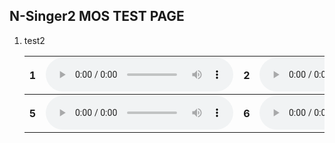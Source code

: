 ## N-Singer2 MOS TEST PAGE

1. test2
    <table style='width: 100%;'>
    <tbody>
    <tr>
        <th scope="row">1</th> <td><audio controls="" ><source src="wav/CSDEng_046_a_004.wav" type="audio/wav"></audio></td>
        <th scope="row">2</th> <td><audio controls="" ><source src="wav/CSDEng_046_a_004.wav" type="audio/wav"></audio></td>
        <th scope="row">3</th> <td><audio controls="" ><source src="wav/CSDEng_046_a_004.wav" type="audio/wav"></audio></td>
        <th scope="row">4</th> <td><audio controls="" ><source src="wav/CSDEng_046_a_004.wav" type="audio/wav"></audio></td>
    </tr>
    </tbody>
    <tbody>
    <tr>
        <th scope="row">5</th> <td><audio controls="" ><source src="wav/CSDEng_046_a_004.wav" type="audio/wav"></audio></td>
        <th scope="row">6</th> <td><audio controls="" ><source src="wav/CSDEng_046_a_004.wav" type="audio/wav"></audio></td>
        <th scope="row">7</th> <td><audio controls="" ><source src="wav/CSDEng_046_a_004.wav" type="audio/wav"></audio></td>
        <th scope="row">8</th> <td><audio controls="" ><source src="wav/CSDEng_046_a_004.wav" type="audio/wav"></audio></td>
    </tr>
    </tbody>
    </table>
